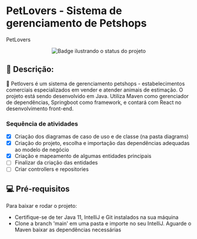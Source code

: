 <h1>PetLovers - Sistema de gerenciamento de Petshops</h1>

PetLovers

<p align="center">
<img src="https://img.shields.io/static/v1?label=STATUS&message=ANDAMENTO&color=GREEN&style=for-the-badge" title="Badge ilustrando o status do projeto"/>
</p>

<h2>📝 Descrição: </h2>

🔹 Petlovers é um sistema de gerenciamento petshops - estabelecimentos comerciais especializados em vender e atender animais de estimação. O projeto está sendo desenvolvido em Java. Utiliza Maven como gerenciador de dependências, Springboot como framework, e contará com React no desenvolvimento front-end.

### Sequência de atividades

- [x] Criação dos diagramas de caso de uso e de classe (na pasta diagrams)
- [x] Criação do projeto, escolha e importação das dependências adequadas ao modelo de negócio
- [x] Criação e mapeamento de algumas entidades principais
- [ ] Finalizar da criação das entidades
- [ ] Criar controllers e repositories

## 💻 Pré-requisitos

Para baixar e rodar o projeto:

* Certifique-se de ter Java 11, IntelliJ e Git instalados na sua máquina
* Clone a branch 'main' em uma pasta e importe no seu IntelliJ. Aguarde o Maven baixar as dependências necessárias
